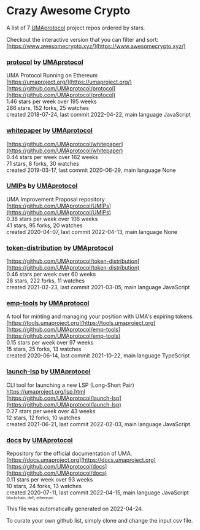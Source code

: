 # Crazy Awesome Crypto
A list of 7 [UMAprotocol](https://github.com/UMAprotocol) project repos ordered by stars.  

Checkout the interactive version that you can filter and sort: 
[https://www.awesomecrypto.xyz/](https://www.awesomecrypto.xyz/)  


### [protocol](https://github.com/UMAprotocol/protocol) by [UMAprotocol](https://github.com/UMAprotocol)  
UMA Protocol Running on Ethereum  
[https://umaproject.org/](https://umaproject.org/)  
[https://github.com/UMAprotocol/protocol](https://github.com/UMAprotocol/protocol)  
1.46 stars per week over 195 weeks  
286 stars, 152 forks, 25 watches  
created 2018-07-24, last commit 2022-04-22, main language JavaScript  


### [whitepaper](https://github.com/UMAprotocol/whitepaper) by [UMAprotocol](https://github.com/UMAprotocol)  
  
[https://github.com/UMAprotocol/whitepaper](https://github.com/UMAprotocol/whitepaper)  
0.44 stars per week over 162 weeks  
71 stars, 8 forks, 30 watches  
created 2019-03-17, last commit 2020-06-29, main language None  


### [UMIPs](https://github.com/UMAprotocol/UMIPs) by [UMAprotocol](https://github.com/UMAprotocol)  
UMA Improvement Proposal repository  
[https://github.com/UMAprotocol/UMIPs](https://github.com/UMAprotocol/UMIPs)  
0.38 stars per week over 106 weeks  
41 stars, 95 forks, 20 watches  
created 2020-04-07, last commit 2022-04-13, main language None  


### [token-distribution](https://github.com/UMAprotocol/token-distribution) by [UMAprotocol](https://github.com/UMAprotocol)  
  
[https://github.com/UMAprotocol/token-distribution](https://github.com/UMAprotocol/token-distribution)  
0.46 stars per week over 60 weeks  
28 stars, 222 forks, 11 watches  
created 2021-02-23, last commit 2021-03-05, main language JavaScript  


### [emp-tools](https://github.com/UMAprotocol/emp-tools) by [UMAprotocol](https://github.com/UMAprotocol)  
A tool for minting and managing your position with UMA's expiring tokens.  
[https://tools.umaproject.org](https://tools.umaproject.org)  
[https://github.com/UMAprotocol/emp-tools](https://github.com/UMAprotocol/emp-tools)  
0.15 stars per week over 97 weeks  
15 stars, 25 forks, 13 watches  
created 2020-06-14, last commit 2021-10-22, main language TypeScript  


### [launch-lsp](https://github.com/UMAprotocol/launch-lsp) by [UMAprotocol](https://github.com/UMAprotocol)  
CLI tool for launching a new LSP (Long-Short Pair) https://umaproject.org/lsp.html  
[https://github.com/UMAprotocol/launch-lsp](https://github.com/UMAprotocol/launch-lsp)  
0.27 stars per week over 43 weeks  
12 stars, 12 forks, 10 watches  
created 2021-06-21, last commit 2022-02-03, main language JavaScript  


### [docs](https://github.com/UMAprotocol/docs) by [UMAprotocol](https://github.com/UMAprotocol)  
Repository for the official documentation of UMA.  
[https://docs.umaproject.org](https://docs.umaproject.org)  
[https://github.com/UMAprotocol/docs](https://github.com/UMAprotocol/docs)  
0.11 stars per week over 93 weeks  
10 stars, 24 forks, 13 watches  
created 2020-07-11, last commit 2022-04-15, main language JavaScript  
<sub><sup>blockchain, defi, ethereum</sup></sub>


This file was automatically generated on 2022-04-24.  

To curate your own github list, simply clone and change the input csv file.  